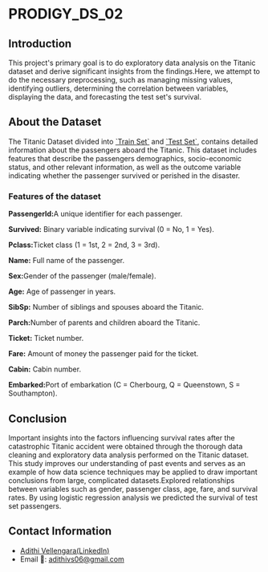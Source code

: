 # PRODIGY_DS_02
## Introduction
This project's primary goal is to do exploratory data analysis on the Titanic dataset and derive significant insights from the findings.Here, we attempt to do the necessary preprocessing, such as managing missing values, identifying outliers, determining the correlation between variables, displaying the data, and forecasting the test set's survival.

## About the Dataset
<p>The Titanic Dataset divided into <a href = "https://github.com/AdithiVS/PRODIGY_DS_02/blob/main/train.csv">`Train Set`</a> and <a href = "https://github.com/AdithiVS/PRODIGY_DS_02/blob/main/test.csv">`Test Set`</a>, contains detailed information about the passengers aboard the Titanic. This dataset includes features that describe the passengers demographics, socio-economic status, and other relevant information, as well as the outcome variable indicating whether the passenger survived or perished in the disaster.</p>

### Features of the dataset

<p><strong>PassengerId:</strong>A unique identifier for each passenger.</p>
<p><strong>Survived:</strong>  Binary variable indicating survival (0 = No, 1 = Yes).</p>
<p><strong>Pclass:</strong>Ticket class (1 = 1st, 2 = 2nd, 3 = 3rd).</p>
   
<p><strong>Name:</strong> Full name of the passenger.</p>
<p><strong>Sex:</strong>Gender of the passenger (male/female).</p>
<p><strong>Age:</strong> Age of passenger in years. </p>
<p><strong>SibSp:</strong>  Number of siblings and spouses aboard the Titanic.</p>
<p><strong>Parch:</strong>Number of parents and children aboard the Titanic.</p>
<p><strong>Ticket:</strong> Ticket number.</p>
<p><strong>Fare:</strong> Amount of money the passenger paid for the ticket.</p>
<p><strong>Cabin:</strong> Cabin number. </p>
<p><strong>Embarked:</strong>Port of embarkation (C = Cherbourg, Q = Queenstown, S = Southampton).</p>

## Conclusion
Important insights into the factors influencing survival rates after the catastrophic Titanic accident were obtained through the thorough data cleaning and exploratory data analysis performed on the Titanic dataset. This study improves our understanding of past events and serves as an example of how data science techniques may be applied to draw important conclusions from large, complicated datasets.Explored relationships between variables such as gender, passenger class, age, fare, and survival rates. 
By using logistic regression analysis we predicted the survival of test set passengers.

## Contact Information
- <a href="https://www.linkedin.com/in/adithi-v-345604257/">Adithi Vellengara(LinkedIn)</a>
- Email 📧: adithivs06@gmail.com
